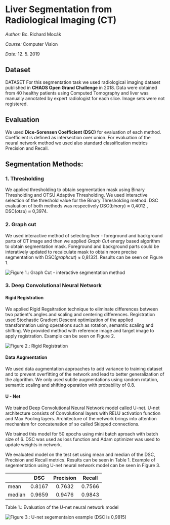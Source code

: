 # Liver Segmentation from Radiological Imaging (CT)

*Author:* Bc. Richard Mocák

*Course:* Computer Vision 

*Date:* 12. 5. 2019

## Dataset
DATASET 
For this segmentation task we used radiological imaging dataset published in **CHAOS Open Grand Challenge** in 2018. Data were obtained from 40 healthy patients using Computed Tomography and liver was manually annotated by expert radiologist for each slice. Image sets were not registered.

## Evaluation
We used **Dice-Sorensen Coefficient (DSC)** for evaluation of each method.  Coefficient is defined as intersection over union. For evaluation of the neural network method we used also standard classification metrics Precision and Recall. 

## Segmentation Methods:

### 1. Thresholding
We applied thresholding to obtain segmentation mask using Binary Thresholding and OTSU Adaptive Thresholding. We used interactive selection of the threshold value for the Binary Thresholding method. DSC evaluation of both methods was respectively DSC(*binary*) ≈ 0,4012 , DSC(*otsu*) ≈ 0,3974.

### 2. Graph cut
We used interactive method of selecting liver - foreground and background parts of CT image and then we applied *Graph Cut* energy based algorithm to obtain segmentation mask. Foreground and background parts could be interatively updated to recalculate mask to obtain more precise segmentation with DSC(*graphcut*) ≈ 0,8132). Results can be seen on Figure 1. 


![Figure 1.: Graph Cut - interactive segmentation method](https://github.com/vgg-fiit/pv-semestralny-projekt-organ-segmentation-mocak/blob/master/plots/graphcut.gif?raw=true)


### 3. Deep Convolutional Neural Network

#### Rigid Registration
We applied Rigid Regsitration technique to eliminate differences between two patient's angles and  scaling and centering differences. Registration used Stochastic Gradient Descent optimization of the applied transformation using operations such as rotation, semantic scaling and shifting. We provided method with reference image and target image to apply registration. Example can be seen on Figure 2.

![Figure 2.: Rigid Registration](https://github.com/vgg-fiit/pv-semestralny-projekt-organ-segmentation-mocak/blob/master/plots/Patient%20Variance%20Registration%20(RIGID).png?raw=true)

#### Data Augmentation
We used data augmentation approaches to add variance to training dataset and to prevent overfitting of the network and lead to better generalization of the algorithm. We only used subtle augmentations using random rotation, semantic scaling and shifting operation with probability of 0.8. 

#### U - Net 
We trained Deep Convolutional Neural Network model called U-net. U-net architecture consists of Convolutional layers with RELU activation function and Max Pooling layers. Architecture of the network brings into attention mechanism for concatenation of so called Skipped connections. 

We trained this model for 50 epochs using mini batch aproach with batch size of 6. DSC was used as loss function and Adam optimizer was used to update weights in network. 

We evaluated model on the test set using mean and median  of the DSC, Precision and Recall metrics. Results can be seen in Table 1. Example of segementation using U-net neural network model can be seen in Figure 3. 

|          |      DSC      |  Precision    |   Recall      |
|:---------|:-------------:|:-------------:|:-------------:|
| mean     |    0.8167     |    0.7632     |    0.7566     |
| median   |    0.9659     |    0.9476     |    0.9843     |
Table 1.: Evaluation of the U-net neural network model


![Figure 3.: U-net segementaion example (DSC is 0,9815)](https://github.com/vgg-fiit/pv-semestralny-projekt-organ-segmentation-mocak/blob/master/plots/u-net-segmentation-example.PNG?raw=true)



